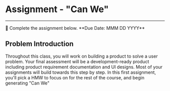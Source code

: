 # Assignment - "Can We"
-----
<aside>
  📝 Complete the assignment below. **Due Date: MMM DD YYYY**
 
</aside>

## Problem Introduction
Throughout this class, you will work on building a product to solve a user problem. Your final assessment will be a development-ready product including product requirement documentation and UI designs. Most of your assignments will build towards this step by step. In this first assignment, you'll pick a HMW to focus on for the rest of the course, and begin generating "Can We" 
